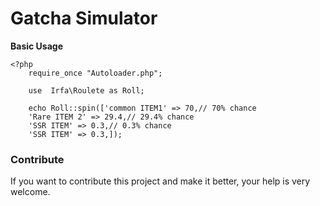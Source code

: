 
# Gatcha Simulator

**Basic Usage**

    <?php
   	    require_once "Autoloader.php";
   
	    use  Irfa\Roulete as Roll;
       
   	    echo Roll::spin(['common ITEM1' => 70,// 70% chance
   		'Rare ITEM 2' => 29.4,// 29.4% chance
   		'SSR ITEM' => 0.3,// 0.3% chance
   		'SSR ITEM' => 0.3,]);
		
<h3>Contribute</h3>    
If you want to contribute this project and make it better, your help is very welcome.
